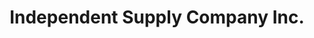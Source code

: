 ---
title: "Independent Supply Company Inc."
url: /burnaby/independent-supply-company-inc/
shop: wholesale
---
